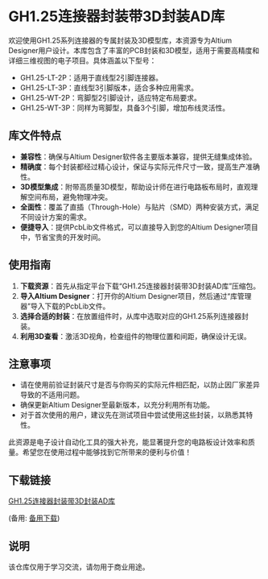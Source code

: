 # GH1.25连接器封装带3D封装AD库

欢迎使用GH1.25系列连接器的专属封装及3D模型库，本资源专为Altium Designer用户设计。本库包含了丰富的PCB封装和3D模型，适用于需要高精度和详细三维视图的电子项目。具体涵盖以下型号：

- GH1.25-LT-2P：适用于直线型2引脚连接器。
- GH1.25-LT-3P：直线型3引脚版本，适合多种应用需求。
- GH1.25-WT-2P：弯脚型2引脚设计，适应特定布局要求。
- GH1.25-WT-3P：同样为弯脚型，具备3个引脚，增加布线灵活性。

## 库文件特点

- **兼容性**：确保与Altium Designer软件各主要版本兼容，提供无缝集成体验。
- **精确度**：每个封装都经过精心设计，保证与实际元件尺寸一致，提高生产准确性。
- **3D模型集成**：附带高质量3D模型，帮助设计师在进行电路板布局时，直观理解空间布局，避免物理冲突。
- **全面性**：覆盖了直插（Through-Hole）与贴片（SMD）两种安装方式，满足不同设计方案的需求。
- **便捷导入**：提供PcbLib文件格式，可以直接导入到您的Altium Designer项目中，节省宝贵的开发时间。

## 使用指南

1. **下载资源**：首先从指定平台下载“GH1.25连接器封装带3D封装AD库”压缩包。
2. **导入Altium Designer**：打开你的Altium Designer项目，然后通过“库管理器”导入下载的PcbLib文件。
3. **选择合适的封装**：在放置组件时，从库中选取对应的GH1.25系列连接器封装。
4. **利用3D查看**：激活3D视角，检查组件的物理位置和间距，确保设计无误。

## 注意事项

- 请在使用前验证封装尺寸是否与你购买的实际元件相匹配，以防止因厂家差异导致的不适用问题。
- 确保更新Altium Designer至最新版本，以充分利用所有功能。
- 对于首次使用的用户，建议先在测试项目中尝试使用这些封装，以熟悉其特性。

此资源是电子设计自动化工具的强大补充，能显著提升您的电路板设计效率和质量。希望您在使用过程中能够找到它所带来的便利与价值！

## 下载链接
[GH1.25连接器封装带3D封装AD库](https://pan.quark.cn/s/45cbc588305f) 

(备用: [备用下载](https://pan.baidu.com/s/1qeUukcqE38Id6Y3DlwrRkA?pwd=1234))

## 说明

该仓库仅用于学习交流，请勿用于商业用途。
